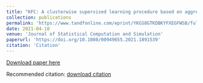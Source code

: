 ```yaml
---
title: "KFC: A clusterwise supervised learning procedure based on aggregation of distances"
collection: publications
permalink: 'https://www.tandfonline.com/eprint/YKGS8GTKDBKYFXEGFWSB/full?target=10.1080/00949655.2021.1891539'
date: 2021-04-10
venue: 'Journal of Statistical Computation and Simulation'
paperurl: 'https://doi.org/10.1080/00949655.2021.1891539'
citation: 'Citation'
---
```


[Download paper here](https://www.tandfonline.com/eprint/YKGS8GTKDBKYFXEGFWSB/full?target=10.1080/00949655.2021.1891539)

Recommended citation: [download citation](https://www.tandfonline.com/action/showCitFormats?doi=10.1080%2F00949655.2021.1891539&area=0000000000000001)
